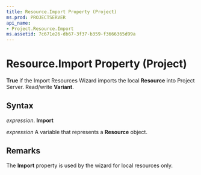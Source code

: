 ```yaml
---
title: Resource.Import Property (Project)
ms.prod: PROJECTSERVER
api_name:
- Project.Resource.Import
ms.assetid: 7c671e26-db67-3f37-b359-f3666365d99a
---
```



# Resource.Import Property (Project)

 **True** if the Import Resources Wizard imports the local **Resource** into Project Server. Read/write **Variant**.


## Syntax

 _expression_. **Import**

 _expression_ A variable that represents a **Resource** object.


## Remarks

The  **Import** property is used by the wizard for local resources only.


